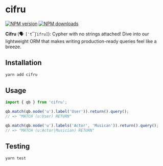 # cifru

[![NPM version](https://img.shields.io/npm/v/cifru.svg?style=flat)](https://www.npmjs.com/package/cifru)
[![NPM downloads](https://img.shields.io/npm/dm/cifru.svg?style=flat)](https://www.npmjs.com/package/cifru)

**Cifru** (🗣 `[ˈt͡ʃifru]`): Cypher with no strings attached! Dive into our lightweight ORM that makes writing production-ready queries feel like a breeze.

## Installation

```bash
yarn add cifru
```

## Usage

```ts
import { qb } from 'cifru';

qb.match(qb.node('u').label('User')).return().query();
// => "MATCH (u:User) RETURN"

qb.match(qb.node('u').labels('Actor', 'Musican')).return().query();
// => "MATCH (u:Actor|Musician) RETURN"
```

## Testing

```bash
yarn test
```